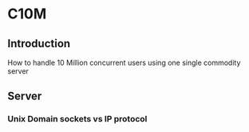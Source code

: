 # C10M
## Introduction
How to handle 10 Million concurrent users using one single commodity server 
## Server
### Unix Domain sockets vs IP protocol
<!--stackedit_data:
eyJoaXN0b3J5IjpbMTA4ODExNzQ3NV19
-->